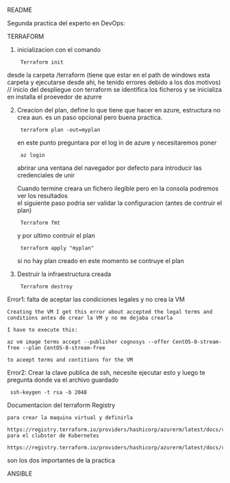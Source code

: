 README

Segunda practica del experto en DevOps:

TERRAFORM

1. inicializacion con el comando
      
        Terraform init
   
desde la carpeta /terraform (tiene que estar en el path de windows esta carpeta y ejecutarse desde ahi, he tenido errores debido a los dos motivos)  // inicio del despliegue con terraform
se identifica los ficheros y se inicializa en installa el proevedor de azurre

2. Creacion del plan, define lo que tiene que hacer en azure, estructura no crea aun. es un paso opcional pero buena practica.

        terraform plan -out=myplan

    en este punto preguntara por el log in de azure y necesitaremos poner
        
        az login

    abrirar una ventana del navegador por defecto para introducir las credenciales de unir

    Cuando termine creara un fichero ilegible pero en la consola podremos ver los resultados  
    el siguiente paso podria ser validar la configuracion (antes de contruir el plan)

        Terraform fmt
  
    y por ultimo contruir el plan
        
        terraform apply "myplan" 
    
    si no hay plan creado en este momento se contruye el plan

3. Destruir la infraestructura creada
    
        Terraform destroy


Error1: falta de aceptar las condiciones legales y no crea la VM 

    Creating the VM I get this error about accepted the legal terms and conditions antes de crear la VM y no me dejaba crearla

    I have to execute this:

    az vm image terms accept --publisher cognosys --offer CentOS-8-stream-free --plan CentOS-8-stream-free

    to aceept terms and contitions for the VM

Error2: Crear la clave publica de ssh, necesite ejecutar esto y luego te pregunta donde va el archivo guardado

     ssh-keygen -t rsa -b 2048

Documentacion del terraform Registry

    para crear la maquina virtual y definirla
        https://registry.terraform.io/providers/hashicorp/azurerm/latest/docs/resources/linux_virtual_machine
    para el clubster de Kubernetes
        https://registry.terraform.io/providers/hashicorp/azurerm/latest/docs/resources/kubernetes_cluster

son los dos importantes de la practica


ANSIBLE


